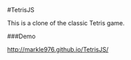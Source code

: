 #TetrisJS

This is a clone of the classic Tetris game.

###Demo

http://markle976.github.io/TetrisJS/
